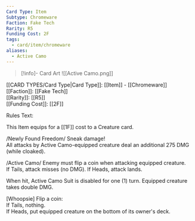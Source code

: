 ```yaml
---
Card Type: Item
Subtype: Chromeware
Faction: Fake Tech
Rarity: R5
Funding Cost: 2F
tags:
  - card/item/chromeware
aliases:
  - Active Camo
---
```

> [!info]- Card Art
> ![[Active Camo.png]]

[[CARD TYPES/Card Type|Card Type]]: [[Item]] - [[Chromeware]]  
[[Faction]]: [[Fake Tech]]  
[[Rarity]]: [[R5]]  
[[Funding Cost]]: [[2F]]  

Rules Text:  

This Item equips for a [[1F]] cost to a Creature card.  

/Newly Found Freedom/ Sneak damage!   
All attacks by Active Camo-equipped creature deal an additional 275 DMG (while cloaked).  

/Active Camo/ Enemy must flip a coin when attacking equipped creature.  
If Tails, attack misses (no DMG).
If Heads, attack lands.  

When hit, Active Camo Suit is disabled for one (1) turn. Equipped creature takes double DMG.  

[Whoopsie] Flip a coin:  
If Tails, nothing.  
If Heads, put equipped creature on the bottom of its owner's deck.  